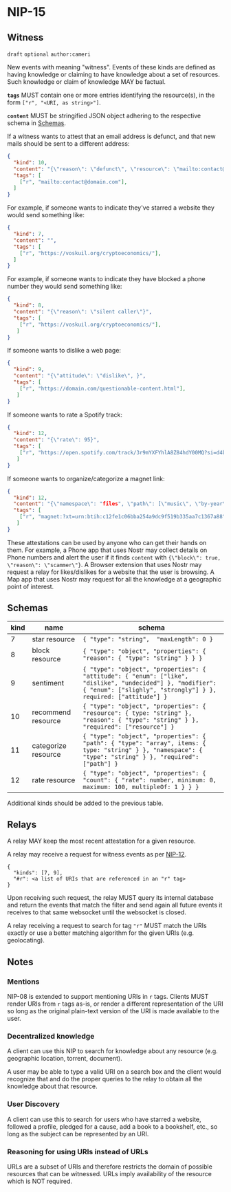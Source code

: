NIP-15
======

Witness
-------

`draft` `optional` `author:cameri`

New events with meaning "witness". Events of these kinds are defined as having knowledge or claiming to have knowledge about a set of resources.
Such knowledge or claim of knowledge MAY be factual.

**`tags`** MUST contain one or more entries identifying the resource(s), in the form `["r", "<URI, as string>"]`.

**`content`** MUST be stringified JSON object adhering to the respective schema in [Schemas](#schemas).

If a witness wants to attest that an email address is defunct, and that new mails should be sent to a different address:

```json
{
  "kind": 10,
  "content": "{\"reason\": \"defunct\", \"resource\": \"mailto:contact@new-domain.com\"}",
  "tags": [
    ["r", "mailto:contact@domain.com"],
  ]
}
```

For example, if someone wants to indicate they've starred a website they would send something like:

```json
{
  "kind": 7,
  "content": "",
  "tags": [
    ["r", "https://voskuil.org/cryptoeconomics/"],
  ]
}
```

For example, if someone wants to indicate they have blocked a phone number they would send something like:

```json
{
  "kind": 8,
  "content": "{\"reason\": \"silent caller\"}",
  "tags": [
    ["r", "https://voskuil.org/cryptoeconomics/"],
   ]
}
```

If someone wants to dislike a web page:

```json
{
  "kind": 9,
  "content": "{\"attitude\": \"dislike\", }",
  "tags": [
    ["r", "https://domain.com/questionable-content.html"],
   ]
}
```

If someone wants to rate a Spotify track:

```json
{
  "kind": 12,
  "content": "{\"rate\": 95}",
  "tags": [
    ["r", "https://open.spotify.com/track/3r9mYXFYhlA8Z84hdY00MQ?si=d4b8af9e133e4968"],
   ]
}
```

If someone wants to organize/categorize a magnet link:

```json
{
  "kind": 12,
  "content": "{\"namespace\": "files", \"path\": [\"music\", \"by-year\", \"2000\"]}",
  "tags": [
    ["r", "magnet:?xt=urn:btih:c12fe1c06bba254a9dc9f519b335aa7c1367a88"],
   ]
}
```

These attestations can be used by anyone who can get their hands on them. For example, a Phone app that uses Nostr
may collect details on Phone numbers and alert the user if it finds `content` with `{\"block\": true, \"reason\": \"scammer\"}`.
A Browser extension that uses Nostr may request a relay for likes/dislikes for a website that the user is browsing.
A Map app that uses Nostr may request for all the knowledge at a geographic point of interest.

## Schemas

| kind | name                     | schema |
|------|--------------------------|--------|
| 7    | star resource            | `{ "type": "string",  "maxLength": 0 }` |
| 8    | block resource           | `{ "type": "object", "properties": { "reason": { "type": "string" } } }` |
| 9    | sentiment                | `{ "type": "object", "properties": { "attitude": { "enum": ["like", "dislike", "undecided"] }, "modifier": { "enum": ["slighly", "strongly"] } }, required: ["attitude"] }` |
| 10   | recommend resource       | `{ "type": "object", "properties": { "resource": { type: "string" }, "reason": { "type": "string" } }, "required": ["resource"] }` |
| 11   | categorize resource      | `{ "type": "object", "properties": { "path": { "type": "array", items: { type: "string" } }, "namespace": { "type": "string" } }, "required": ["path"] }` |
| 12   | rate resource            | `{ "type": "object", "properties": { "count": { "rate": number, minimum: 0, maximum: 100, multipleOf: 1 } } }` |

Additional kinds should be added to the previous table.

## Relays

A relay MAY keep the most recent attestation for a given resource.

A relay may receive a request for witness events as per [NIP-12](https://github.com/fiatjaf/nostr/blob/master/nips/12.md).

```
{
  "kinds": [7, 9],
  "#r": <a list of URIs that are referenced in an "r" tag>
}
```

Upon receiving such request, the relay MUST query its internal database and return the events that match the filter and send again all future events it receives to that same websocket until the websocket is closed.

A relay receiving a request to search for tag `"r"` MUST match the URIs exactly or use a better matching algorithm for the given URIs (e.g. geolocating).

## Notes

### Mentions

NIP-08 is extended to support mentioning URIs in `r` tags. Clients MUST render URIs from `r` tags as-is, or render a different representation of the URI so long as the original plain-text version of the URI is made available to the user.

### Decentralized knowledge

A client can use this NIP to search for knowledge about any resource (e.g. geographic location, torrent, document).

A user may be able to type a valid URI on a search box and the client would recognize that and do the proper queries to the relay to obtain all the knowledge about that resource.

### User Discovery

A client can use this to search for users who have starred a website, followed a profile, pledged for a cause, add a book to a bookshelf, etc., so long as the subject can be represented by an URI.

### Reasoning for using URIs instead of URLs

URLs are a subset of URIs and therefore restricts the domain of possible resources that can be witnessed. URLs imply availability of the resource which is NOT required.
